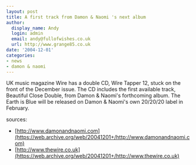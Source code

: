 ```yaml
---
layout: post
title: A first track from Damon & Naomi 's next album
author:
  display_name: Andy
  login: admin
  email: andy@fullofwishes.co.uk
  url: http://www.grange85.co.uk
date: '2004-12-01'
categories:
- news
- damon & naomi
---
```

UK music magazine Wire has a double CD, Wire Tapper 12, stuck on the front of the December issue. The CD includes the first available track, Beautiful Close Double, from Damon & Naomi's forthcoming album. The Earth is Blue will be released on Damon & Naomi's own 20/20/20 label in February.

sources: 
 - [http://www.damonandnaomi.com](https://web.archive.org/web/20041201+/http://www.damonandnaomi.com)
 - [http://www.thewire.co.uk](https://web.archive.org/web/20041201+/http://www.thewire.co.uk)
